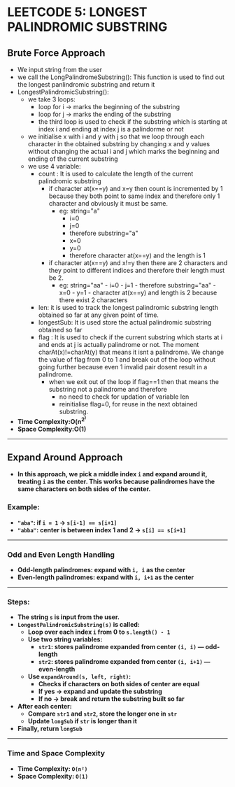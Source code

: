<h1>LEETCODE 5: LONGEST PALINDROMIC SUBSTRING</h1>

<h2>Brute Force Approach</h2>

  - We input string from the user
  - we call the LongPalindromeSubstring(): This function is used to find out the longest panlindromic substring and return it
  - LongestPalindromicSubstring():
    - we take 3 loops:
      - loop for i -> marks the beginning of the substring
      - loop for j -> marks the ending of the substring
      - the third loop is used to check if the substring which is starting at index i and ending at index j is a palindorme or not
    - we initialise x with i and y with j so that we loop through each character in the obtained substring by changing x and y values without changing the actual i and j which marks the beginning and ending of the current substring
    - we use 4 variable:
      - count : It is used to calculate the length of the current palindromic substring
          - if character at(x==y)  and x=y then count is incremented by 1 because they both point to same index and therefore only 1 character and obviously it must be same.
            - eg: string="a" 
                - i=0
                - j=0
                - therefore substring="a"
                - x=0
                - y=0
                - therefore character at(x==y) and the length is 1
          - if character at(x==y) and x!=y then there are 2 characters and they point to different indices and therefore their length must be 2.
              - eg: string="aa"
                    - i=0
                    - j=1
                    - therefore substring="aa"
                    - x=0
                    - y=1
                    - character at(x==y) and length is 2 because there exist 2 characters
      - len: it is used to track the longest palindromic substring length obtained so far at any given point of time.
      - longestSub: It is used store the actual palindromic substring obtained so far
      - flag : It is used to check if the current substring which starts at i and ends at j is actually palindrome or not. The moment charAt(x)!=charAt(y) that means it isnt a palindrome. We change the value of flag from 0 to 1 and break out of the loop without going further because even 1 invalid pair dosent result in a palindrome.
        - when we exit out of the loop if flag==1 then that means the substring not a palindrome and therefore 
          - no need to check for updation of variable len
          - reinitialise flag=0, for reuse in the next obtained substring.
  - <b>Time Complexity:O(n<sup>2<sup>)</b>
  - <b>Space Complexity:O(1)
  
---

## Expand Around Approach

- In this approach, we pick a middle index `i` and expand around it, treating `i` as the center. This works because palindromes have the same characters on both sides of the center.

###  Example:

- `"aba"`: if `i = 1` → `s[i-1] == s[i+1]`
- `"abba"`: center is between index 1 and 2 → `s[i] == s[i+1]`

---

###  Odd and Even Length Handling

- **Odd-length palindromes**: expand with `i, i` as the center
- **Even-length palindromes**: expand with `i, i+1` as the center

---

###  Steps:

- The string `s` is input from the user.
- `LongestPalindromicSubstring(s)` is called:
  - Loop over each index `i` from 0 to `s.length() - 1`
  - Use two string variables:
    - `str1`: stores palindrome expanded from center `(i, i)` — odd-length
    - `str2`: stores palindrome expanded from center `(i, i+1)` — even-length
  - Use `expandAround(s, left, right)`:
    - Checks if characters on both sides of center are equal
    - If yes → expand and update the substring
    - If no → break and return the substring built so far
- After each center:
  - Compare `str1` and `str2`, store the longer one in `str`
  - Update `longSub` if `str` is longer than it
- Finally, return `longSub`

---

###  Time and Space Complexity

- **Time Complexity**: `O(n²)`  
- **Space Complexity**: `O(1)`
